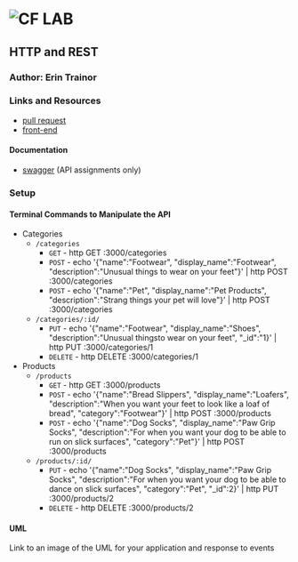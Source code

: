 ![CF](http://i.imgur.com/7v5ASc8.png) LAB
=================================================

## HTTP and REST

### Author: Erin Trainor

### Links and Resources
* [pull request](http://xyz.com)
* [front-end](https://codesandbox.io/s/w638oyk7o8)

#### Documentation
* [swagger](http://xyz.com) (API assignments only)

### Setup

#### Terminal Commands to Manipulate the API
* Categories
  * `/categories`  
    * `GET` - http GET :3000/categories
    * `POST` - echo '{"name":"Footwear", "display_name":"Footwear", "description":"Unusual things to wear on your feet"}' | http POST :3000/categories
    * `POST` - echo '{"name":"Pet", "display_name":"Pet Products", "description":"Strang things your pet will love"}' | http POST :3000/categories
  * `/categories/:id/` 
    * `PUT` - echo '{"name":"Footwear", "display_name":"Shoes", "description":"Unusual thingsto wear on your feet", "_id":"1}' | http PUT :3000/categories/1
    * `DELETE` - http DELETE :3000/categories/1
* Products
  * `/products`  
    * `GET` - http GET :3000/products
    * `POST` - echo '{"name":"Bread Slippers", "display_name":"Loafers", "description":"When you want your feet to look like a loaf of bread", "category":"Footwear"}' | http POST :3000/products
    * `POST` - echo '{"name":"Dog Socks", "display_name":"Paw Grip Socks", "description":"For when you want your dog to be able to run on slick surfaces", "category":"Pet"}' | http POST :3000/products
  * `/products/:id/` 
    * `PUT` - echo '{"name":"Dog Socks", "display_name":"Paw Grip Socks", "description":"For when you want your dog to be able to dance on slick surfaces", "category":"Pet", "_id":2}' | http PUT :3000/products/2
    * `DELETE` - http DELETE :3000/products/2
  
#### UML
Link to an image of the UML for your application and response to events
